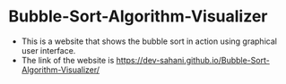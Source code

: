 # Bubble-Sort-Algorithm-Visualizer
- This is a website that shows the bubble sort in action using graphical user interface.
- The link of the website is https://dev-sahani.github.io/Bubble-Sort-Algorithm-Visualizer/